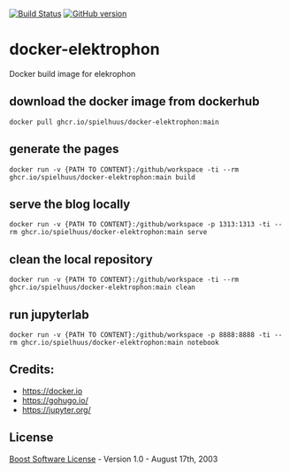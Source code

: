 [![Build Status](https://img.shields.io/docker/cloud/build/spielhuus/elektrophon)](https://hub.docker.com/repository/docker/spielhuus/elektrophon)
[![GitHub version](https://img.shields.io/docker/pulls/spielhuus/elektrophon.svg)](https://hub.docker.com/repository/docker/spielhuus/elektrophon)

# docker-elektrophon
Docker build image for elekrophon

## download the docker image from dockerhub

```
docker pull ghcr.io/spielhuus/docker-elektrophon:main
```

## generate the pages

```
docker run -v {PATH TO CONTENT}:/github/workspace -ti --rm ghcr.io/spielhuus/docker-elektrophon:main build
```

## serve the blog locally

```
docker run -v {PATH TO CONTENT}:/github/workspace -p 1313:1313 -ti --rm ghcr.io/spielhuus/docker-elektrophon:main serve
```

## clean the local repository

```
docker run -v {PATH TO CONTENT}:/github/workspace -ti --rm ghcr.io/spielhuus/docker-elektrophon:main clean
```

## run jupyterlab

```
docker run -v {PATH TO CONTENT}:/github/workspace -p 8888:8888 -ti --rm ghcr.io/spielhuus/docker-elektrophon:main notebook
```

## Credits:

* https://docker.io
* https://gohugo.io/
* https://jupyter.org/

## License

[Boost Software License](http://www.boost.org/LICENSE_1_0.txt) - Version 1.0 - August 17th, 2003



